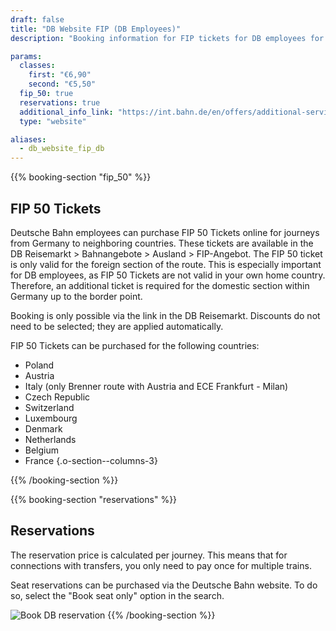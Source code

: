 ```yaml
---
draft: false
title: "DB Website FIP (DB Employees)"
description: "Booking information for FIP tickets for DB employees for neighboring countries of Germany"

params:
  classes:
    first: "€6,90"
    second: "€5,50"
  fip_50: true
  reservations: true
  additional_info_link: "https://int.bahn.de/en/offers/additional-services/seat-reservation"
  type: "website"

aliases:
  - db_website_fip_db
---
```


{{% booking-section "fip_50" %}}

## FIP 50 Tickets

Deutsche Bahn employees can purchase FIP 50 Tickets online for journeys from Germany to neighboring countries. These tickets are available in the DB Reisemarkt > Bahnangebote > Ausland > FIP-Angebot. The FIP 50 ticket is only valid for the foreign section of the route. This is especially important for DB employees, as FIP 50 Tickets are not valid in your own home country. Therefore, an additional ticket is required for the domestic section within Germany up to the border point.

Booking is only possible via the link in the DB Reisemarkt. Discounts do not need to be selected; they are applied automatically.

FIP 50 Tickets can be purchased for the following countries:

<!-- prettier-ignore -->
- Poland
- Austria
- Italy (only Brenner route with Austria and ECE Frankfurt - Milan)
- Czech Republic
- Switzerland
- Luxembourg
- Denmark
- Netherlands
- Belgium
- France
{.o-section--columns-3}

{{% /booking-section %}}

{{% booking-section "reservations" %}}

## Reservations

The reservation price is calculated per journey. This means that for connections with transfers, you only need to pay once for multiple trains.

Seat reservations can be purchased via the Deutsche Bahn website. To do so, select the "Book seat only" option in the search.

![Book DB reservation](db_reservation.webp)
{{% /booking-section %}}
